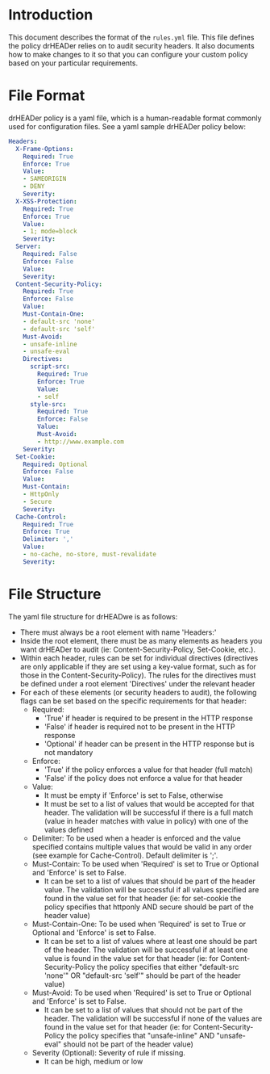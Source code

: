 # Introduction

This document describes the format of the `rules.yml` file. This file defines the policy drHEADer relies on to audit security headers. It also documents how to make changes to it so that you can configure your custom policy based on your particular requirements.

# File Format

drHEADer policy is a yaml file, which is a human-readable format commonly used for configuration files. See a yaml sample drHEADer policy below:

```yaml
Headers:
  X-Frame-Options:
    Required: True
    Enforce: True
    Value:
    - SAMEORIGIN
    - DENY
    Severity:
  X-XSS-Protection:
    Required: True
    Enforce: True
    Value:
    - 1; mode=block
    Severity:
  Server:
    Required: False
    Enforce: False
    Value:
    Severity:
  Content-Security-Policy:
    Required: True
    Enforce: False
    Value:
    Must-Contain-One:
    - default-src 'none'
    - default-src 'self'
    Must-Avoid:
    - unsafe-inline
    - unsafe-eval
    Directives:
      script-src:
        Required: True
        Enforce: True
        Value:
        - self
      style-src:
        Required: True
        Enforce: False
        Value:
        Must-Avoid:
        - http://www.example.com
    Severity:
  Set-Cookie:
    Required: Optional
    Enforce: False
    Value:
    Must-Contain:
    - HttpOnly
    - Secure
    Severity:
  Cache-Control:
    Required: True
    Enforce: True
    Delimiter: ','
    Value:
    - no-cache, no-store, must-revalidate
    Severity:
```

# File Structure

The yaml file structure for drHEADwe is as follows:

* There must always be a root element with name 'Headers:'
* Inside the root element, there must be as many elements as headers you want drHEADer to audit (ie: Content-Security-Policy, Set-Cookie, etc.).
* Within each header, rules can be set for individual directives (directives are only applicable if they are set using a key-value format, such as for those in the Content-Security-Policy).
  The rules for the directives must be defined under a root element 'Directives' under the relevant header
* For each of these elements (or security headers to audit), the following flags can be set based on the specific requirements for that header:
    * Required:
        * 'True' if header is required to be present in the HTTP response
        * 'False' if header is required not to be present in the HTTP response
        * 'Optional' if header can be present in the HTTP response but is not mandatory
    * Enforce:
        * 'True' if the policy enforces a value for that header (full match)
        * 'False' if the policy does not enforce a value for that header
    * Value:
        * It must be empty if 'Enforce' is set to False, otherwise
        * It must be set to a list of values that would be accepted for that header. The validation will be successful if there is a full match (value in header matches with value in policy) with one of the values defined
    * Delimiter: To be used when a header is enforced and the value specified contains multiple values that would be valid in any order (see example for Cache-Control). Default delimiter is ';'.
    * Must-Contain: To be used when 'Required' is set to True or Optional and 'Enforce' is set to False.
        * It can be set to a list of values that should be part of the header value. The validation will be successful if all values specified are found in the value set for that header (ie: for set-cookie the policy specifies that httponly AND secure should be part of the header value)
    * Must-Contain-One: To be used when 'Required' is set to True or Optional and 'Enforce' is set to False.
        * It can be set to a list of values where at least one should be part of the header. The validation will be successful if at least one value is found in the value set for that header (ie: for Content-Security-Policy the policy specifies that either "default-src 'none'" OR "default-src 'self'" should be part of the header value)
    * Must-Avoid: To be used when 'Required' is set to True or Optional and 'Enforce' is set to False.
        * It can be set to a list of values that should not be part of the header. The validation will be successful if none of the values are found in the value set for that header (ie: for Content-Security-Policy the policy specifies that "unsafe-inline" AND "unsafe-eval" should not be part of the header value)
    * Severity (Optional): Severity of rule if missing.
      * It can be high, medium or low
